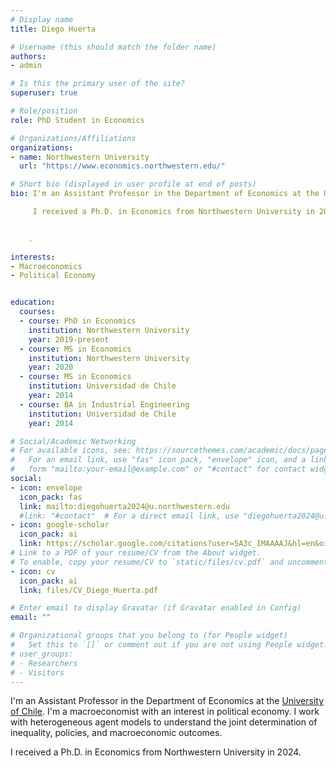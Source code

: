 ```yaml
---
# Display name
title: Diego Huerta

# Username (this should match the folder name)
authors:
- admin

# Is this the primary user of the site?
superuser: true

# Role/position
role: PhD Student in Economics

# Organizations/Affiliations
organizations:
- name: Northwestern University
  url: "https://www.economics.northwestern.edu/"

# Short bio (displayed in user profile at end of posts)
bio: I'm an Assistant Professor in the Department of Economics at the University of Chile. I'm a macroeconomist with an interest in political economy. I work with heterogeneous agent models to understand the joint determination of inequality, policies, and macroeconomic outcomes.

     I received a Ph.D. in Economics from Northwestern University in 2024.
 

    .

interests:
- Macroeconomics
- Political Economy


education:
  courses:
  - course: PhD in Economics
    institution: Northwestern University
    year: 2019-present
  - course: MS in Economics
    institution: Northwestern University
    year: 2020
  - course: MS in Economics
    institution: Universidad de Chile
    year: 2014
  - course: BA in Industrial Engineering
    institution: Universidad de Chile
    year: 2014

# Social/Academic Networking
# For available icons, see: https://sourcethemes.com/academic/docs/page-builder/#icons
#   For an email link, use "fas" icon pack, "envelope" icon, and a link in the
#   form "mailto:your-email@example.com" or "#contact" for contact widget.
social:
- icon: envelope
  icon_pack: fas
  link: mailto:diegohuerta2024@u.northwestern.edu
  #link: "#contact"  # For a direct email link, use "diegohuerta2024@u.northwestern.edu".
- icon: google-scholar
  icon_pack: ai
  link: https://scholar.google.com/citations?user=5A3c_IMAAAAJ&hl=en&oi=ao
# Link to a PDF of your resume/CV from the About widget.
# To enable, copy your resume/CV to `static/files/cv.pdf` and uncomment the lines below.
- icon: cv
  icon_pack: ai
  link: files/CV_Diego_Huerta.pdf

# Enter email to display Gravatar (if Gravatar enabled in Config)
email: ""

# Organizational groups that you belong to (for People widget)
#   Set this to `[]` or comment out if you are not using People widget.
# user_groups:
# - Researchers
# - Visitors
---
```


I'm an Assistant Professor in the Department of Economics at the  <a href="https://fen.uchile.cl/en"> University of Chile</a>. I'm a macroeconomist with an interest in political economy. I work with heterogeneous agent models to understand the joint determination of inequality, policies, and macroeconomic outcomes.

I received a Ph.D. in Economics from Northwestern University in 2024. 

 


